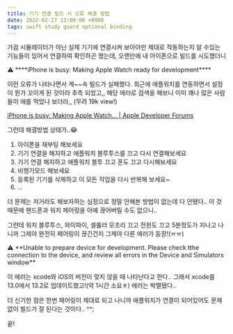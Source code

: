 ```yaml
---
title: 기기 연결 빌드 시 오류 해결 방법
date: 2022-02-27 13:00:00 +0900
tags: swift study guard optional binding
---
```


가끔 시뮬레이터가 아닌 실제 기기에 연결시켜 보아야만 제대로 작동하는지 알 수있는 기능들이 있어서 연결하여 확인하곤 했는데, 오랜만에 내 아이폰으로 빌드를 시도했더니

<aside>
⚠️ ****iPhone is busy: Making Apple Watch ready for development****

</aside>

이런 오류가 나타나면서 계~~속 빌드가 실패했다. 최근에 애플워치를 연동하면서 설정이 뭔가 꼬이게 된 것이라 추측 되었고,, 해당 에러로 검색을 해보니 이미 꽤나 많은 사람들이 애를 먹었나 보더라,, (무려 19k view!)

[iPhone is busy: Making Apple Watch... | Apple Developer Forums](https://developer.apple.com/forums/thread/691452?page=3)

그런데 해결방법 상태가..😂

1. 아이폰을 재부팅 해보세요
2. 기기 연결을 해지하고 애플워치 블루투스를 끄고 다시 연결해보세요
3. 기기 연결 해지하고 애플워치 블투 끄고 폰도 끄고 다시해보세요
4. 비행기모드 해보세요
5. 등록된 기기를 삭제하고 이 모든 작업을 다시 반복해 보세요~
6. ... 

더 문제는 저거라도 해보자하는 심정으로 정말 안해본 방법이 없는데 다 안됐다.. 이 것 때문에 핸드폰과 워치 페어링을 아예 끊어버릴 수도 없으니.. 

그런데 워치 블루투스, 와이파이, 셀룰러 모조리 끄고 전원도 끄고 5분정도가 지나고 나니까 그제야 완전히 페어링이 끊긴건지 그제야 다른 에러가 등장!(ㅠㅠ)

<aside>
⚠️ **Unable to prepare device for development. Please check tthe connection to the device, and review all errors in the Device and Simulators window**

</aside>

이 에러는 xcode와 iOS의 버전이 맞지 않을 때 나타난다고 한다.. 그래서 xcode를 13.0에서 13.2로 업데이트했고!(약 1시간 소요ㅎ) 에러는 박멸됐다..

더 신기한 점은 한번 페어링이 제대로 되고 나니까 애플워치가 연결이 되어있어도 문제없이 빌드가 잘 된다는 것이다.. ^^;

끝!
